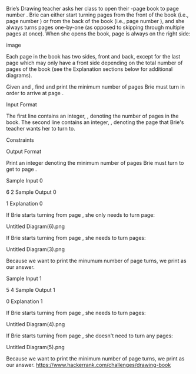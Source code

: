Brie’s Drawing teacher asks her class to open their -page book to page number . Brie can either start turning pages from the front of the book (i.e., page number ) or from the back of the book (i.e., page number ), and she always turns pages one-by-one (as opposed to skipping through multiple pages at once). When she opens the book, page  is always on the right side:

image

Each page in the book has two sides, front and back, except for the last page which may only have a front side depending on the total number of pages of the book (see the Explanation sections below for additional diagrams).

Given  and , find and print the minimum number of pages Brie must turn in order to arrive at page .

Input Format

The first line contains an integer, , denoting the number of pages in the book. 
The second line contains an integer, , denoting the page that Brie's teacher wants her to turn to.

Constraints

Output Format

Print an integer denoting the minimum number of pages Brie must turn to get to page .

Sample Input 0

6
2
Sample Output 0

1
Explanation 0

If Brie starts turning from page , she only needs to turn  page:

Untitled Diagram(6).png

If Brie starts turning from page , she needs to turn  pages:

Untitled Diagram(3).png

Because we want to print the minumum number of page turns, we print  as our answer.

Sample Input 1

5
4
Sample Output 1

0
Explanation 1

If Brie starts turning from page , she needs to turn  pages:

Untitled Diagram(4).png

If Brie starts turning from page , she doesn't need to turn any pages:

Untitled Diagram(5).png

Because we want to print the minimum number of page turns, we print  as our answer.
https://www.hackerrank.com/challenges/drawing-book
